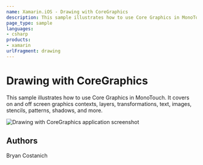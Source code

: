 ```yaml
---
name: Xamarin.iOS - Drawing with CoreGraphics
description: This sample illustrates how to use Core Graphics in MonoTouch. It covers on and off screen graphics contexts, layers, transformations, text,...
page_type: sample
languages:
- csharp
products:
- xamarin
urlFragment: drawing
---
```

# Drawing with CoreGraphics

This sample illustrates how to use Core Graphics in MonoTouch. It covers on
and off screen graphics contexts, layers, transformations, text, images,
stencils, patterns, shadows, and more.

![Drawing with CoreGraphics application screenshot](Screenshots/Drawing01.png "Drawing with CoreGraphics application screenshot")

## Authors

Bryan Costanich
